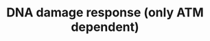 ---
annotations:
- id: PW:0000303
  parent: regulatory pathway
  type: Pathway Ontology
  value: p53-dependent G1/S DNA damage checkpoint pathway
- id: PW:0000718
  parent: regulatory pathway
  type: Pathway Ontology
  value: p53 signaling pathway
authors:
- I379077
- AlexanderPico
- MaintBot
- Mkutmon
- Jildau
- MartijnVanIersel
- AllanKuchinsky
- Christine Chichester
- Zari
- Ryanmiller
- Asios Olia
- Khanspers
- Fehrhart
- L Dupuis
- Finterly
- Eweitz
citedin:
- link: PMC8261657
  title: Biological and clinical features of triple negative Invasive Lobular Carcinomas
    of the breast. Clinical outcome and actionable molecular alterations☆ (2021)
- link: PMC5628161
  title: MicroRNA expression profiling of Xp11 renal cell carcinoma (2017)
communities:
- CPTAC
description: This is one of two pathways that deal with DNA damage. It has two central
  gene products (ATM and TP53) which are connected with the [[Pathway:WP707|other
  DNA damage response pathway]]. In this pathway there is only one source of DNA damage
  induction, since most DNA damage induction sources and their involvement are mentioned
  in the [[Pathway:WP707|first DNA damage response pathway]]. If it is not mentioned
  differently, the processes take place in the cell cytoplasm. The purpose of this
  pathway is to report more gene products and cell condition changes through the DNA
  damage response pathway and at the same time keep them clearly arranged.  Proteins
  on this pathway have targeted assays available via the [https://assays.cancer.gov/available_assays?wp_id=WP710
  CPTAC Assay Portal]
last-edited: 2021-05-07
ndex: 73cd1c9f-8b62-11eb-9e72-0ac135e8bacf
organisms:
- Homo sapiens
redirect_from:
- /index.php/Pathway:WP710
- /instance/WP710
- /instance/WP710_rr116542
revision: r116542
schema-jsonld:
- '@context': https://schema.org/
  '@id': https://wikipathways.github.io/pathways/WP710.html
  '@type': Dataset
  creator:
    '@type': Organization
    name: WikiPathways
  description: This is one of two pathways that deal with DNA damage. It has two central
    gene products (ATM and TP53) which are connected with the [[Pathway:WP707|other
    DNA damage response pathway]]. In this pathway there is only one source of DNA
    damage induction, since most DNA damage induction sources and their involvement
    are mentioned in the [[Pathway:WP707|first DNA damage response pathway]]. If it
    is not mentioned differently, the processes take place in the cell cytoplasm.
    The purpose of this pathway is to report more gene products and cell condition
    changes through the DNA damage response pathway and at the same time keep them
    clearly arranged.  Proteins on this pathway have targeted assays available via
    the [https://assays.cancer.gov/available_assays?wp_id=WP710 CPTAC Assay Portal]
  keywords:
  - ABL1
  - AKT1
  - AKT2
  - AKT3
  - APC
  - ATM
  - AXIN1
  - BAD
  - BAK1
  - BAX
  - BBC3
  - BCL2
  - BCL2L11
  - BCL6
  - BIK
  - CAT
  - CCND1
  - CCND2
  - CCND3
  - CCNG2
  - CDC42
  - CDKN1A
  - CDKN1B
  - CDKN2A
  - CTNNB1
  - DVL1
  - DVL2
  - DVL3
  - ERBB2
  - FASLG
  - FOSL1
  - FOXO3
  - FRAT1
  - G6PC
  - GRB2
  - GSK3B
  - HMGB1
  - HRAS
  - INSR
  - IRS1
  - JUN
  - KRAS
  - LDLR
  - LEF1
  - MAP3K1
  - MAP3K4
  - MAP3K7
  - MAPK10
  - MAPK2
  - MAPK8
  - MAPK9
  - MDM2
  - MLKL
  - MYC
  - NFKB1
  - NFKB2
  - NRAS
  - PDK1
  - PEPCK
  - PIK3C2A
  - PIK3C2B
  - PIK3C2G
  - PIK3C3
  - PIK3CA
  - PIK3CB
  - PIK3CD
  - PIK3CG
  - PIK3R1
  - PIK3R2
  - PIK3R3
  - PIK3R4
  - PIK3R5
  - PLAU
  - PMAIP1
  - PPP2R5C
  - PPP2R5E
  - PTEN
  - RAC1
  - RAC2
  - RAC3
  - RBL2
  - RHOA
  - SCP2
  - SHC1
  - SMAD3
  - SMAD4
  - SOD2
  - SOS1
  - SOS2
  - TCF-1
  - TCF-3
  - TCF-4
  - TGFB
  - TGFB1
  - TP53
  - TP73
  - WNT1
  - WNT10A
  - WNT10B
  - WNT11
  - WNT16
  - WNT2
  - WNT2B
  - WNT3
  - WNT3A
  - WNT4
  - WNT5A
  - WNT5B
  - WNT6
  - WNT7A
  - WNT7B
  - c-Myc
  license: CC0
  name: DNA damage response (only ATM dependent)
seo: CreativeWork
title: DNA damage response (only ATM dependent)
wpid: WP710
---